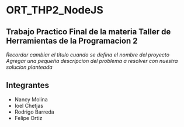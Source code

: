 # ORT_THP2_NodeJS
## Trabajo Practico Final de la materia Taller de Herramientas de la Programacion 2
*Recordar cambiar el titulo cuando se defina el nombre del proyecto*
*Agregar una pequeña descripcion del problema a resolver con nuestra solucion planteada*

## Integrantes
- Nancy Molina
- Ioel Chetjas
- Rodrigo Barreda
- Felipe Ortiz

